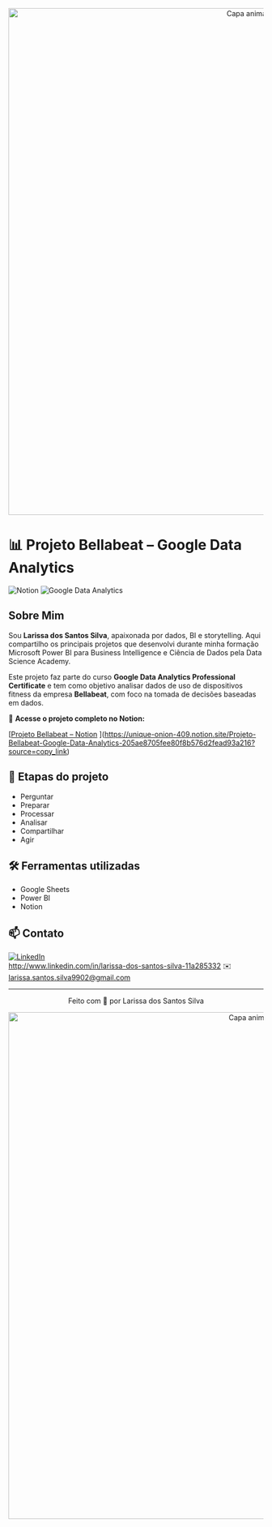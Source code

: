 <!-- Capa animada superior -->
<p align="center">
  <img src="https://capsule-render.vercel.app/api?type=waving&color=F7D7DE&height=120&section=header" alt="Capa animada superior" width="1000" />
</p>



# 📊 Projeto Bellabeat – Google Data Analytics


![Notion](https://img.shields.io/badge/Notion-Projeto%20Bellabeat-blue?logo=notion&style=flat)
![Google Data Analytics](https://img.shields.io/badge/Google-Data%20Analytics-blue?logo=google&style=flat)



## Sobre Mim

Sou **Larissa dos Santos Silva**, apaixonada por dados, BI e storytelling. Aqui compartilho os principais projetos que desenvolvi durante minha formação Microsoft Power BI para Business Intelligence e Ciência de Dados pela Data Science Academy.



Este projeto faz parte do curso **Google Data Analytics Professional Certificate** e tem como objetivo analisar dados de uso de dispositivos fitness da empresa **Bellabeat**, com foco na tomada de decisões baseadas em dados.




🔗 **Acesse o projeto completo no Notion:**  

[[Projeto Bellabeat – Notion](https://www.notion.so/Projeto-Bellabeat-Google-Data-Analytics-205ae8705fee80f8b576d2fead93a216)
](https://unique-onion-409.notion.site/Projeto-Bellabeat-Google-Data-Analytics-205ae8705fee80f8b576d2fead93a216?source=copy_link)


## 📁 Etapas do projeto
- Perguntar
- Preparar
- Processar
- Analisar
- Compartilhar
- Agir



## 🛠️ Ferramentas utilizadas
- Google Sheets
- Power BI
- Notion





## 📫 Contato

[![LinkedIn](https://img.shields.io/badge/LinkedIn-Perfil%20Profissional-blue?style=flat-square&logo=linkedin)](https://www.linkedin.com/in/seu-perfil)  
http://www.linkedin.com/in/larissa-dos-santos-silva-11a285332
✉️ larissa.santos.silva9902@gmail.com


---

<p align="center">Feito com 💛 por Larissa dos Santos Silva</p>






<!-- Capa animada inferior -->
<p align="center">
  <img src="https://capsule-render.vercel.app/api?type=waving&color=F7D7DE&height=120&section=footer" alt="Capa animada inferior" width="1000" />
</p>

